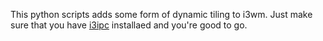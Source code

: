 This python scripts adds some form of dynamic tiling to i3wm. Just make sure
that you have [i3ipc](https://pypi.org/project/i3ipc/) installaed and you're good to go.
